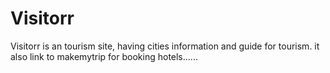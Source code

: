 # Visitorr
Visitorr is an tourism site, having cities information and guide for tourism. it also link to makemytrip for booking hotels......
